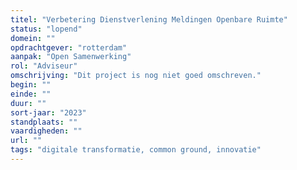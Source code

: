 ```yaml
---
titel: "Verbetering Dienstverlening Meldingen Openbare Ruimte"
status: "lopend"
domein: ""
opdrachtgever: "rotterdam"
aanpak: "Open Samenwerking"
rol: "Adviseur"
omschrijving: "Dit project is nog niet goed omschreven."
begin: ""
einde: ""
duur: ""
sort-jaar: "2023"
standplaats: ""
vaardigheden: ""
url: ""
tags: "digitale transformatie, common ground, innovatie"
---
```

